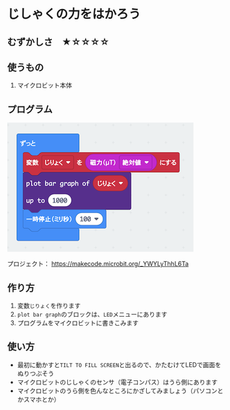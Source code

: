 # じしゃくの力をはかろう

## むずかしさ　★☆☆☆☆

## 使うもの
1. マイクロビット本体

## プログラム

![](./mag.png)

プロジェクト： https://makecode.microbit.org/_YWYLyThhL6Ta

## 作り方

1. 変数`じりょく`を作ります
2. `plot bar graph`のブロックは、`LED`メニューにあります
3. プログラムをマイクロビットに書きこみます

## 使い方

* 最初に動かすと`TILT TO FILL SCREEN`と出るので、かたむけてLEDで画面をぬりつぶそう
* マイクロビットのじしゃくのセンサ（電子コンパス）はうら側にあります
* マイクロビットのうら側を色んなところにかざしてみましょう（パソコンとかスマホとか）
